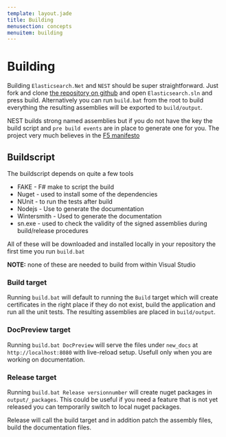 ```yaml
---
template: layout.jade
title: Building
menusection: concepts
menuitem: building
---
```


# Building

Building `Elasticsearch.Net` and `NEST` should be super straightforward. Just fork and clone [the repository on github](https://github.com/elasticsearch/elasticsearch-net) and open `Elasticsearch.sln` and press build. Alternatively you can run `build.bat` from the root to build everything the resulting assemblies will be exported to `build/output`. 

NEST builds strong named assemblies but if you do not have the key the build script and `pre build events` are in place to generate one for you. The project very much believes in the [F5 manifesto](http://www.khalidabuhakmeh.com/the-f5-manifesto-for-net-developers)

## Buildscript
The buildscript depends on quite a few tools

* FAKE - F# make to script the build
* Nuget - used to install some of the dependencies
* NUnit - to run the tests after build
* Nodejs - Use to generate the documentation
* Wintersmith - Used to generate the documentation
* sn.exe - used to check the validity of the signed assemblies during build/release procedures

All of these will be downloaded and installed locally in your repository the first time you run `build.bat` 

**NOTE:** none of these are needed to build from within Visual Studio

### Build target
Running `build.bat` will default to running the `Build` target which will create certificates in the right place if they do not exist, build the application and run all the unit tests. The resulting assemblies are placed in `build/output`.

### DocPreview target
Running `build.bat DocPreview` will serve the files under `new_docs` at `http://localhost:8080` with live-reload setup. Usefull only when you are working on documentation.

### Release target
Running `build.bat Release versionnumber` will create nuget packages in `output/_packages`. This could be useful if you need a feature that is not yet released you can temporarily switch to local nuget packages.

Release will call the build target and in addition patch the assembly files, build the documentation files. 
